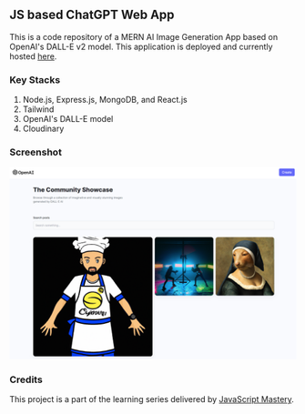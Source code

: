 ## JS based ChatGPT Web App
This is a code repository of a MERN AI Image Generation App based on OpenAI's DALL-E v2 model. This application is deployed and currently hosted [here](https://derrick-dalle.netlify.app/).

### Key Stacks
1. Node.js, Express.js, MongoDB, and React.js 
2. Tailwind
3. OpenAI's DALL-E model
4. Cloudinary

### Screenshot
![image](https://github.com/zhenyu92/dall-e-clone/blob/main/screenshot.PNG)

### Credits
This project is a part of the learning series delivered by [JavaScript Mastery](https://github.com/adrianhajdin).
